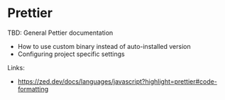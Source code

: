 # Prettier

TBD: General Pettier documentation

- How to use custom binary instead of auto-installed version
- Configuring project specific settings

Links:

- https://zed.dev/docs/languages/javascript?highlight=prettier#code-formatting
